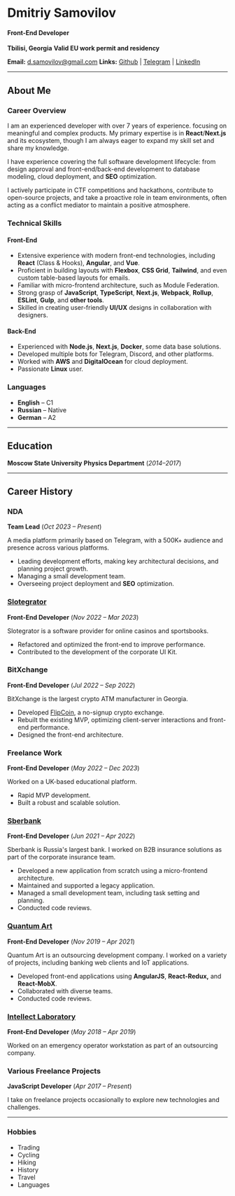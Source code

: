 # Dmitriy Samovilov

#### Front-End Developer

**Tbilisi, Georgia**
**Valid EU work permit and residency**

**Email:** [d.samovilov@gmail.com](mailto:d.samovilov@gmail.com)
**Links:** [Github](https://github.com/PrBart) | [Telegram](https://t.me/DSamovilov) | [LinkedIn](https://www.linkedin.com/in/dmitriy-samovilov/)

------

## About Me

### Career Overview

I am an experienced developer with over 7 years of experience. focusing on meaningful and complex products. My primary expertise is in **React**/**Next.js** and its ecosystem, though I am always eager to expand my skill set and share my knowledge.

I have experience covering the full software development lifecycle: from design approval and front-end/back-end development to database modeling, cloud deployment, and **SEO** optimization.

I actively participate in CTF competitions and hackathons, contribute to open-source projects, and take a proactive role in team environments, often acting as a conflict mediator to maintain a positive atmosphere.

### Technical Skills

#### Front-End

- Extensive experience with modern front-end technologies, including **React** (Class & Hooks), **Angular**, and **Vue**.
- Proficient in building layouts with **Flexbox**, **CSS Grid**, **Tailwind**, and even custom table-based layouts for emails.
- Familiar with micro-frontend architecture, such as Module Federation.
- Strong grasp of **JavaScript**, **TypeScript**, **Next.js**, **Webpack**, **Rollup**, **ESLint**, **Gulp**, and **other tools**.
- Skilled in creating user-friendly **UI/UX** designs in collaboration with designers.

#### Back-End

- Experienced with **Node.js**, **Next.js**, **Docker**, some data base solutions.
- Developed multiple bots for Telegram, Discord, and other platforms.
- Worked with **AWS** and **DigitalOcean** for cloud deployment.
- Passionate **Linux** user.

### Languages

- **English** – C1
- **Russian** – Native
- **German** – A2

------

## Education

**Moscow State University**
**Physics Department** (*2014–2017*)

------

## Career History

### NDA

**Team Lead** (*Oct 2023 – Present*)

A media platform primarily based on Telegram, with a 500K+ audience and presence across various platforms.

- Leading development efforts, making key architectural decisions, and planning project growth.
- Managing a small development team.
- Overseeing project deployment and **SEO** optimization.

### [Slotegrator](https://slotegrator.pro/)

**Front-End Developer** (*Nov 2022 – Mar 2023*)

Slotegrator is a software provider for online casinos and sportsbooks.

- Refactored and optimized the front-end to improve performance.
- Contributed to the development of the corporate UI Kit.

### BitXchange

**Front-End Developer** (*Jul 2022 – Sep 2022*)

BitXchange is the largest crypto ATM manufacturer in Georgia.

- Developed [FlipCoin](https://flipcoin.ninja), a no-signup crypto exchange.
- Rebuilt the existing MVP, optimizing client-server interactions and front-end performance.
- Designed the front-end architecture.

### Freelance Work

**Front-End Developer** (*May 2022 – Dec 2023*)

Worked on a UK-based educational platform.

- Rapid MVP development.
- Built a robust and scalable solution.

### [Sberbank](https://www.sberbank.ru/)

**Front-End Developer** (*Jun 2021 – Apr 2022*)

Sberbank is Russia's largest bank. I worked on B2B insurance solutions as part of the corporate insurance team.

- Developed a new application from scratch using a micro-frontend architecture.
- Maintained and supported a legacy application.
- Managed a small development team, including task setting and planning.
- Conducted code reviews.

### [Quantum Art](https://quantumart.ru)

**Front-End Developer** (*Nov 2019 – Apr 2021*)

Quantum Art is an outsourcing development company. I worked on a variety of projects, including banking web clients and IoT applications.

- Developed front-end applications using **AngularJS**, **React-Redux,** and **React-MobX**.
- Collaborated with diverse teams.
- Conducted code reviews.

### [Intellect Laboratory](https://intellaboratory.com/)

**Front-End Developer** (*May 2018 – Apr 2019*)

Worked on an emergency operator workstation as part of an outsourcing company.

### Various Freelance Projects

**JavaScript Developer** (*Apr 2017 – Present*)

I take on freelance projects occasionally to explore new technologies and challenges.

------

### Hobbies

- Trading
- Cycling
- Hiking
- History
- Travel
- Languages